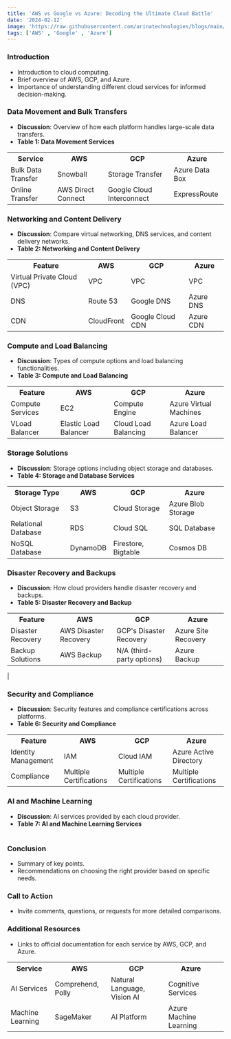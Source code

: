 ```yaml
---
title: 'AWS vs Google vs Azure: Decoding the Ultimate Cloud Battle'
date: '2024-02-12'
image: 'https://raw.githubusercontent.com/arinatechnologies/blogs/main/images/awsggpazure.webp'
tags: ['AWS' , 'Google' , 'Azure']
---
```


### Introduction
- Introduction to cloud computing.
- Brief overview of AWS, GCP, and Azure.
- Importance of understanding different cloud services for informed decision-making.

### Data Movement and Bulk Transfers
- **Discussion**: Overview of how each platform handles large-scale data transfers.
- **Table 1: Data Movement Services**

<table className="AWSvsAzurevsGCP">
                             <tbody>
                             <tr>
                             <th>Service</th>
                             <th>AWS</th>
                             <th>GCP</th>
                             <th>Azure</th>
                             </tr>
                             <tr>
                             <td>Bulk Data Transfer</td>
                             <td>Snowball</td>
                             <td>Storage Transfer</td>
                             <td>Azure Data Box</td>
                             </tr>
                             <tr>
                             <td>Online Transfer</td>  
                             <td>AWS Direct Connect</td>
                             <td>Google Cloud Interconnect</td>
                             <td>ExpressRoute</td>
                             </tr>
                             </tbody>
                             </table>


### Networking and Content Delivery
- **Discussion**: Compare virtual networking, DNS services, and content delivery networks.
- **Table 2: Networking and Content Delivery**

<table className="AWSvsAzurevsGCP">
                                 <tbody>
                                 <tr>
                                 <th>Feature</th>
                                 <th>AWS</th>
                                 <th>GCP</th>
                                 <th>Azure</th>
                                 </tr>
                                 <tr>
                                 <td>Virtual Private Cloud (VPC)</td>
                                 <td>VPC</td>
                                 <td>VPC</td>
                                 <td>VPC</td>
                                 </tr> 
                                 <tr>
                                 <td>DNS</td>
                                 <td>Route 53</td>
                                 <td>Google DNS</td>
                                 <td>Azure DNS</td>
                                 </tr>
                                 <tr>
                                 <td>CDN</td>
                                 <td>CloudFront</td>
                                 <td>Google Cloud CDN</td>
                                 <td>Azure CDN</td>
                                 </tr>
                                 </tbody>
                                 </table>
   
### Compute and Load Balancing
- **Discussion**: Types of compute options and load balancing functionalities.
- **Table 3: Compute and Load Balancing**

<table className="AWSvsAzurevsGCP">
                                <tbody>
                                <tr>
                                <th>Feature</th>
                                 <th>AWS</th>
                                 <th>GCP</th>
                                 <th>Azure</th>
                                 </tr>
                                <tr>
                                <td>Compute Services</td>
                                <td>EC2</td>
                                <td>Compute Engine</td>
                                <td>Azure Virtual Machines</td>
                                </tr>
                                <tr>
                                <td>VLoad Balancer</td>
                                <td>Elastic Load Balancer</td>
                                <td>Cloud Load Balancing</td>
                                <td>Azure Load Balancer</td>
                                </tr>
                                </tbody>
                                </table>


### Storage Solutions
- **Discussion**: Storage options including object storage and databases.
- **Table 4: Storage and Database Services**

<table className="AWSvsAzurevsGCP">
                             <tbody>
                             <tr>
                             <th>Storage Type</th>
                             <th>AWS</th>
                             <th>GCP</th>
                             <th>Azure</th>
                             </tr>
                             <tr>
                             <td>Object Storage</td>
                             <td>S3</td>
                             <td>Cloud Storage</td>
                             <td>Azure Blob Storage</td>
                             </tr>
                             <tr>
                             <td>Relational Database</td>
                             <td>RDS</td>
                             <td>Cloud SQL</td>
                             <td>SQL Database</td>
                             </tr>
                             <tr>
                             <td>NoSQL Database</td>
                             <td>DynamoDB</td>
                             <td>Firestore, Bigtable</td>
                             <td>Cosmos DB</td>
                             </tr>
                             </tbody>
                             </table>


### Disaster Recovery and Backups
- **Discussion**: How cloud providers handle disaster recovery and backups.
- **Table 5: Disaster Recovery and Backup**

<table className="AWSvsAzurevsGCP"> 
                              <tbody>
                              <tr>
                              <th>Feature</th>
                              <th>AWS</th>
                              <th>GCP</th>
                              <th>Azure</th>
                              </tr>
                              <tr>
                              <td>Disaster Recovery</td>
                              <td>AWS Disaster Recovery</td>
                              <td>GCP's Disaster Recovery</td>
                              <td>Azure Site Recovery</td>
                              </tr>
                              <tr>
                              <td>Backup Solutions</td>
                              <td>AWS Backup</td>
                              <td>N/A (third-party options)</td>
                              <td>Azure Backup</td>
                              </tr>
                              </tbody>
                              </table>
                                      |

### Security and Compliance
- **Discussion**: Security features and compliance certifications across platforms.
- **Table 6: Security and Compliance**

<table className="AWSvsAzurevsGCP"> 
                             <tbody>
                             <tr>
                             <th>Feature</th>
                             <th>AWS</th>
                             <th>GCP</th>
                             <th>Azure</th>
                             </tr>
                             <tr>
                             <td>Identity Management</td>
                             <td>IAM</td>
                             <td>Cloud IAM</td>
                             <td>Azure Active Directory</td>
                             </tr>
                             <tr>
                             <td>Compliance</td>
                             <td>Multiple Certifications</td>
                             <td>Multiple Certifications</td>
                             <td>Multiple Certifications</td>
                             </tr>
                             <tbody>
                             <table>
                            

### AI and Machine Learning
- **Discussion**: AI services provided by each cloud provider.
- **Table 7: AI and Machine Learning Services**

<table className="AWSvsAzurevsGCP"> 
                             <tbody>
                             <tr>
                             <th>Service</th>
                             <th>AWS</th>
                             <th>GCP</th>
                             <th>Azure</th>
                             </tr>
                             <tr>
                             <td>AI Services</td>
                             <td>Comprehend, Polly</td>
                             <td>Natural Language, Vision AI</td>
                             <td>Cognitive Services<td>
                             </tr>
                             <tr>
                             <td>Machine Learning</td>
                             <td>SageMaker</td>
                             <td>AI Platform</td>
                             <td>Azure Machine Learning</td>


### Conclusion
- Summary of key points.
- Recommendations on choosing the right provider based on specific needs.

### Call to Action
- Invite comments, questions, or requests for more detailed comparisons.

### Additional Resources
- Links to official documentation for each service by AWS, GCP, and Azure.